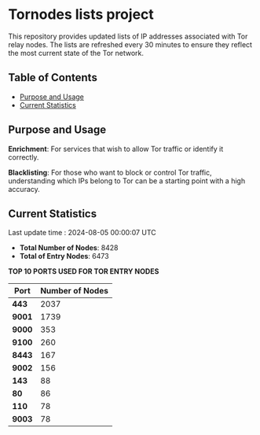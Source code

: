 # Tornodes lists project

This repository provides updated lists of IP addresses associated with Tor relay nodes. The lists are refreshed every 30 minutes to ensure they reflect the most current state of the Tor network.

## Table of Contents

- [Purpose and Usage](#purpose-and-usage)
- [Current Statistics](#current-statistics)


## Purpose and Usage

**Enrichment**: For services that wish to allow Tor traffic or identify it correctly.

**Blacklisting**: For those who want to block or control Tor traffic, understanding which IPs belong to Tor can be a starting point with a high accuracy.

## Current Statistics

Last update time : 2024-08-05 00:00:07 UTC

- **Total Number of Nodes**: 8428
- **Total of Entry Nodes**: 6473

**TOP 10 PORTS USED FOR TOR ENTRY NODES**

| **Port** | **Number of Nodes** |
|------|-----------------|
| **443**   | 2037  |
| **9001**   | 1739  |
| **9000**   | 353  |
| **9100**   | 260  |
| **8443**   | 167  |
| **9002**   | 156  |
| **143**   | 88  |
| **80**   | 86  |
| **110**   | 78  |
| **9003**   | 78  |

